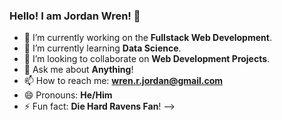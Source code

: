 ### Hello! I am Jordan Wren! 👋

- 🔭 I’m currently working on the **Fullstack Web Development**.
- 🌱 I’m currently learning **Data Science**.
- 👯 I’m looking to collaborate on **Web Development Projects**.
- 💬 Ask me about **Anything**!
- 📫 How to reach me: **wren.r.jordan@gmail.com**
- 😄 Pronouns: **He/Him**
- ⚡ Fun fact: **Die Hard Ravens Fan**!
-->
